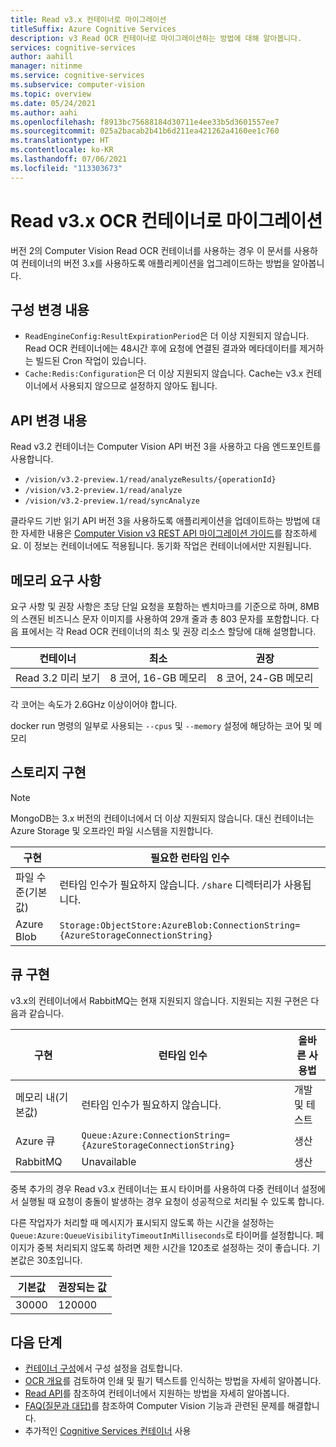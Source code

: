 ```yaml
---
title: Read v3.x 컨테이너로 마이그레이션
titleSuffix: Azure Cognitive Services
description: v3 Read OCR 컨테이너로 마이그레이션하는 방법에 대해 알아봅니다.
services: cognitive-services
author: aahill
manager: nitinme
ms.service: cognitive-services
ms.subservice: computer-vision
ms.topic: overview
ms.date: 05/24/2021
ms.author: aahi
ms.openlocfilehash: f8913bc75688184d30711e4ee33b5d3601557ee7
ms.sourcegitcommit: 025a2bacab2b41b6d211ea421262a4160ee1c760
ms.translationtype: HT
ms.contentlocale: ko-KR
ms.lasthandoff: 07/06/2021
ms.locfileid: "113303673"
---
```

# <a name="migrate-to-the-read-v3x-ocr-containers"></a>Read v3.x OCR 컨테이너로 마이그레이션

버전 2의 Computer Vision Read OCR 컨테이너를 사용하는 경우 이 문서를 사용하여 컨테이너의 버전 3.x를 사용하도록 애플리케이션을 업그레이드하는 방법을 알아봅니다. 


## <a name="configuration-changes"></a>구성 변경 내용

* `ReadEngineConfig:ResultExpirationPeriod`은 더 이상 지원되지 않습니다. Read OCR 컨테이너에는 48시간 후에 요청에 연결된 결과와 메타데이터를 제거하는 빌드된 Cron 작업이 있습니다.
* `Cache:Redis:Configuration`은 더 이상 지원되지 않습니다. Cache는 v3.x 컨테이너에서 사용되지 않으므로 설정하지 않아도 됩니다.

## <a name="api-changes"></a>API 변경 내용

Read v3.2 컨테이너는 Computer Vision API 버전 3을 사용하고 다음 엔드포인트를 사용합니다.

* `/vision/v3.2-preview.1/read/analyzeResults/{operationId}`
* `/vision/v3.2-preview.1/read/analyze`
* `/vision/v3.2-preview.1/read/syncAnalyze`

클라우드 기반 읽기 API 버전 3을 사용하도록 애플리케이션을 업데이트하는 방법에 대한 자세한 내용은 [Computer Vision v3 REST API 마이그레이션 가이드](./upgrade-api-versions.md)를 참조하세요. 이 정보는 컨테이너에도 적용됩니다. 동기화 작업은 컨테이너에서만 지원됩니다.

## <a name="memory-requirements"></a>메모리 요구 사항

요구 사항 및 권장 사항은 초당 단일 요청을 포함하는 벤치마크를 기준으로 하며, 8MB의 스캔된 비즈니스 문자 이미지를 사용하여 29개 줄과 총 803 문자를 포함합니다. 다음 표에서는 각 Read OCR 컨테이너의 최소 및 권장 리소스 할당에 대해 설명합니다.

|컨테이너  |최소 | 권장  |
|---------|---------|------|
|Read 3.2 미리 보기 | 8 코어, 16-GB 메모리         | 8 코어, 24-GB 메모리 |

각 코어는 속도가 2.6GHz 이상이어야 합니다.

docker run 명령의 일부로 사용되는 `--cpus` 및 `--memory` 설정에 해당하는 코어 및 메모리

## <a name="storage-implementations"></a>스토리지 구현

>[!NOTE]
> MongoDB는 3.x 버전의 컨테이너에서 더 이상 지원되지 않습니다. 대신 컨테이너는 Azure Storage 및 오프라인 파일 시스템을 지원합니다.

| 구현 |    필요한 런타임 인수 |
|---------|---------|
|파일 수준(기본값)    | 런타임 인수가 필요하지 않습니다. `/share` 디렉터리가 사용됩니다. |
|Azure Blob    | `Storage:ObjectStore:AzureBlob:ConnectionString={AzureStorageConnectionString}` |

## <a name="queue-implementations"></a>큐 구현

v3.x의 컨테이너에서 RabbitMQ는 현재 지원되지 않습니다. 지원되는 지원 구현은 다음과 같습니다.

| 구현 | 런타임 인수 | 올바른 사용법 |
|---------|---------|-------|
| 메모리 내(기본값) | 런타임 인수가 필요하지 않습니다. | 개발 및 테스트 |
| Azure 큐 | `Queue:Azure:ConnectionString={AzureStorageConnectionString}` | 생산 |
| RabbitMQ    | Unavailable | 생산 |

중복 추가의 경우 Read v3.x 컨테이너는 표시 타이머를 사용하여 다중 컨테이너 설정에서 실행될 때 요청이 충돌이 발생하는 경우 요청이 성공적으로 처리될 수 있도록 합니다. 

다른 작업자가 처리할 때 메시지가 표시되지 않도록 하는 시간을 설정하는 `Queue:Azure:QueueVisibilityTimeoutInMilliseconds`로 타이머를 설정합니다. 페이지가 중복 처리되지 않도록 하려면 제한 시간을 120초로 설정하는 것이 좋습니다. 기본값은 30초입니다.

| 기본값 | 권장되는 값 |
|---------|---------|
| 30000 |    120000 |


## <a name="next-steps"></a>다음 단계

* [컨테이너 구성](computer-vision-resource-container-config.md)에서 구성 설정을 검토합니다.
* [OCR 개요](overview-ocr.md)를 검토하여 인쇄 및 필기 텍스트를 인식하는 방법을 자세히 알아봅니다.
* [Read API](//westus.dev.cognitive.microsoft.com/docs/services/5adf991815e1060e6355ad44/operations/56f91f2e778daf14a499e1fa)를 참조하여 컨테이너에서 지원하는 방법을 자세히 알아봅니다.
* [FAQ(질문과 대답)](FAQ.yml)를 참조하여 Computer Vision 기능과 관련된 문제를 해결합니다.
* 추가적인 [Cognitive Services 컨테이너](../cognitive-services-container-support.md) 사용